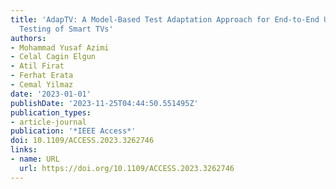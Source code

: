 ```yaml
---
title: 'AdapTV: A Model-Based Test Adaptation Approach for End-to-End User Interface
  Testing of Smart TVs'
authors:
- Mohammad Yusaf Azimi
- Celal Cagin Elgun
- Atil Firat
- Ferhat Erata
- Cemal Yilmaz
date: '2023-01-01'
publishDate: '2023-11-25T04:44:50.551495Z'
publication_types:
- article-journal
publication: '*IEEE Access*'
doi: 10.1109/ACCESS.2023.3262746
links:
- name: URL
  url: https://doi.org/10.1109/ACCESS.2023.3262746
---
```

